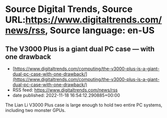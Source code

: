 # Source Digital Trends, Source URL:https://www.digitaltrends.com/news/rss, Source language: en-US

## The V3000 Plus is a giant dual PC case — with one drawback
 - [https://www.digitaltrends.com/computing/the-v3000-plus-is-a-giant-dual-pc-case-with-one-drawback/](https://www.digitaltrends.com/computing/the-v3000-plus-is-a-giant-dual-pc-case-with-one-drawback/)
 - RSS feed: https://www.digitaltrends.com/news/rss
 - date published: 2022-11-18 16:54:12.290885+00:00

The Lian Li V3000 Plus case is large enough to hold two entire PC systems, including two monster GPUs.
